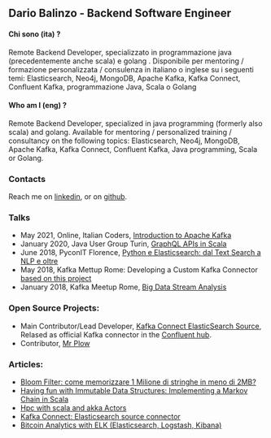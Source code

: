 ## Dario Balinzo - Backend Software Engineer

#### Chi sono (ita) ?
Remote Backend Developer, specializzato in programmazione java (precedentemente anche  scala) e golang . Disponibile per mentoring / formazione personalizzata / consulenza in italiano o inglese su i seguenti temi: Elasticsearch, Neo4j, MongoDB, Apache Kafka, Kafka Connect, Confluent Kafka, programmazione Java, Scala o Golang

#### Who am I (eng) ?
Remote Backend Developer, specialized in java programming (formerly also scala) and golang. Available for mentoring / personalized training / consultancy on the following topics: Elasticsearch, Neo4j, MongoDB, Apache Kafka, Kafka Connect, Confluent Kafka, Java programming, Scala or Golang.


### Contacts

Reach me on [linkedin](https://www.linkedin.com/in/dario-balinzo/), 
or on [github](https://github.com/DarioBalinzo).

### Talks
- May 2021, Online, Italian Coders, [Introduction to Apache Kafka](https://www.youtube.com/watch?v=Qpqdu378r0s)
- January 2020, Java User Group Turin, [GraphQL APIs in Scala](https://jugtorino.org/2020/01/29/meeting-gennaio-2020.html) 
- June 2018, PyconIT Florence, [Python e Elasticsearch: dal Text Search a NLP e oltre](https://www.youtube.com/watch?v=t39lnVSROpQ)
- May 2018, Kafka Mettup Rome: Developing a Custom Kafka Connector [based on this project](https://dariobalinzo.medium.com/kafka-connect-elasticsearch-source-connector-1a8c16a0e8eb)
- January 2018, Kafka Meetup Rome, [Big Data Stream Analysis](https://www.slideshare.net/Codemotion/stefano-pampaloni-big-data-streaming-analysis-without-code)

### Open Source Projects:

- Main Contributor/Lead Developer, [Kafka Connect ElasticSearch Source](https://github.com/DarioBalinzo/kafka-connect-elasticsearch-source), Relased as official Kafka connector in the [Confluent hub](https://www.confluent.io/hub/dariobalinzo/kafka-connect-elasticsearch-source).
- Contributor, [Mr Plow](https://github.com/Ringloop/mr-plow)

### Articles:
- [Bloom Filter: come memorizzare 1 Milione di stringhe in meno di 2MB?
](https://dariobalinzo.medium.com/bloom-filter-come-memorizzare-1-milione-di-stringhe-in-meno-di-2mb-c5116e5303c5)
- [Having fun with Immutable Data Structures: Implementing a Markov Chain in Scala](https://dariobalinzo.medium.com/having-fun-with-immutable-data-structures-implementing-a-markov-chain-in-scala-165a111e19f5)
- [Hpc with scala and akka Actors](https://dariobalinzo.medium.com/hpc-with-scala-and-akka-actors-38e43aa87634)
- [Kafka Connect: Elasticsearch source connector](https://dariobalinzo.medium.com/kafka-connect-elasticsearch-source-connector-1a8c16a0e8eb)
- [Bitcoin Analytics with ELK (Elasticsearch, Logstash, Kibana)](https://medium.com/bitcoin-analytics-with-elk-elasticsearch-logstash/bitcoin-analytics-with-elk-elasticsearch-logstash-kibana-f67db8d9654c)
